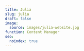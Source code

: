 ```yaml
---
title: Julia
slug: julia
draft: false
image:
  source: images/julia-website.jpg
function: Content Manager
seo:
  noindex: true
---
```

